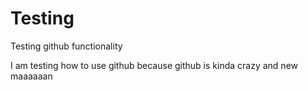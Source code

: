 # Testing
<p>Testing github functionality</p>
<p>I am testing how to use github because github is kinda crazy and new maaaaaan</p>
